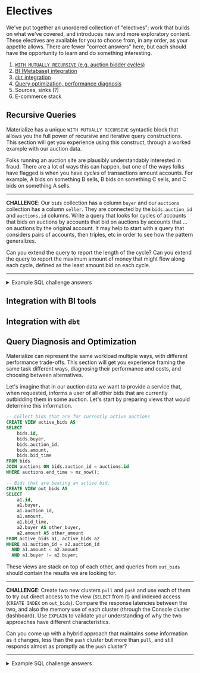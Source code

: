# Electives

We've put together an unordered collection of "electives": work that builds on what we've covered, and introduces new and more exploratory content. 
These electives are available for you to choose from, in any order, as your appetite allows.
There are fewer "correct answers" here, but each should have the opportunity to learn and do something interesting. 

1. [`WITH MUTUALLY RECURSIVE` (e.g. auction bidder cycles)](#recursive-queries)
1. [BI (Metabase) integration](#integration-with-bi-tools)
1. [`dbt` integration](#integration-with-dbt)
1. [Query optimization, performance diagnosis](#query-diagnosis-and-optimization)
1. Sources, sinks (?)
1. E-commerce stack

## Recursive Queries

Materialize has a unique `WITH MUTUALLY RECURSIVE` syntactic block that allows you the full power of recursive and iterative query constructions.
This section will get you experience using this construct, through a worked example with our auction data.

Folks running an auction site are plausibly understandably interested in fraud. 
There are a lot of ways this can happen, but one of the ways folks have flagged is when you have *cycles* of transactions amount accounts. 
For example, A bids on something B sells, B bids on something C sells, and C bids on something A sells.


---

**CHALLENGE**: 
Our `bids` collection has a column `buyer` and our `auctions` collection has a column `seller`.
They are connected by the `bids.auction_id` and `auctions.id` columns.
Write a query that looks for cycles of accounts that bids on auctions by accounts that bid on auctions by accounts that ... on auctions by the original account.
It may help to start with a query that considers pairs of accounts, then triples, etc in order to see how the pattern generalizes.

Can you extend the query to report the length of the cycle?
Can you extend the query to report the maximum amount of money that might flow along each cycle, defined as the least amount bid on each cycle.

---

<details>
<summary>Example SQL challenge answers</summary>

To sniff out the potential cycles, we start with a (non-recursive) definition of a single link, and then repeatedly expand it.
```sql
WITH MUTUALLY RECURSIVE
    -- directed link between two accounts.
    link (source bigint, target bigint) AS (
        SELECT bids.id as source, auctions.seller as target
        FROM bids, auctions
        WHERE bids.auction_id = auctions.id
    ),
    -- directed chain between two accounts
    chain (source bigint, target bigint) AS (
        SELECT chain.source, link.target
        FROM chain, link
        WHERE chain.target = link.source
        UNION
        SELECT * FROM link
    )
-- those accounts that loop back to themselves.
SELECT source 
FROM chain 
WHERE chain.source = chain.target;
```

In a more complicated query, we can accumulate the maximum amount bid along the cycle, and count the length at the same time.
It is important to break ties by the cycle length, as otherwise we may continue to count up higher and higher, rather than converge to the shortest cycle with for any given value.
```sql
WITH MUTUALLY RECURSIVE
    -- directed link between two accounts, with bid amount.
    link (source bigint, target bigint, amount integer, hops integer) AS (
        SELECT bids.id as source, auctions.seller as target, amount, 1
        FROM bids, auctions
        WHERE bids.auction_id = auctions.id
    ),
    -- directed chain between two accounts, with minimum bid and chain length.
    chain (source bigint, target bigint, amount integer, hops integer) AS (
        SELECT DISTINCT ON (source, target) source, target, amount, hops
        FROM (
            SELECT 
                chain.source, 
                link.target, 
                CASE WHEN chain.amount < link.amount 
                     THEN link.amount 
                     ELSE chain.amount 
                     END as amount,
                chain.hops + link.hops as hops
            FROM chain, link
            WHERE chain.target = link.source
            UNION ALL
            SELECT * FROM link
        )
        -- Ordeing by `hops` ascending prevents unboundedly increase.
        ORDER BY source, target, amount DESC, hops ASC
    )
-- those accounts that loop back to themselves.
SELECT source, amount
FROM chain 
WHERE chain.source = chain.target;
```

</details>


## Integration with BI tools

## Integration with `dbt`

## Query Diagnosis and Optimization

Materialize can represent the same workload multiple ways, with different performance trade-offs.
This section will get you experience framing the same task different ways, diagnosing their performance and costs, and choosing between alternatives.

Let's imagine that in our auction data we want to provide a service that, when requested, informs a user of all other bids that are currently outbidding them in some auction.
Let's start by preparing views that would determine this information.
```sql
-- Collect bids that are for currently active auctions
CREATE VIEW active_bids AS
SELECT
    bids.id,
    bids.buyer,
    bids.auction_id,
    bids.amount,
    bids.bid_time
FROM bids
JOIN auctions ON bids.auction_id = auctions.id
WHERE auctions.end_time > mz_now();
```

```sql
-- Bids that are beating an active bid.
CREATE VIEW out_bids AS
SELECT
    a1.id,
    a1.buyer,
    a1.auction_id,
    a1.amount,
    a1.bid_time,
    a2.buyer AS other_buyer,
    a2.amount AS other_amount
FROM active_bids a1, active_bids a2
WHERE a1.auction_id = a2.auction_id
  AND a1.amount < a2.amount
  AND a1.buyer != a2.buyer;
```
These views are stack on top of each other, and queries from `out_bids` should contain the results we are looking for.

---
**CHALLENGE**: Create two new clusters `pull` and `push` and use each of them to try out direct access to the view (`SELECT` from it) and indexed access (`CREATE INDEX` on `out_bids`).
Compare the response latencies between the two, and also the memory use of each cluster (through the Console cluster dashboard).
Use `EXPLAIN` to validate your understanding of why the two approaches have different characteristics.

Can you come up with a hybrid approach that maintains *some* information as it changes, less than the `push` cluster but more than `pull`, and still responds almost as promptly as the `push` cluster?

---

<details>
<summary>Example SQL challenge answers</summary>

Let's start with a cluster that does not index the data, and just re-evaluates the query from scratch each time.
```sql
-- PULL: Re-evaluate from scratch.
SET CLUSTER = pull;
SELECT * FROM out_bids WHERE buyer = 500;
EXPLAIN SELECT * FROM out_bids WHERE buyer = 500;
```

Next, let's consider a cluster that indexes the results.
This should result in prompt response times, but should also use substantially more resources.
Check if you can see the memory use through the Console cluster dashboard.
```sql
-- PUSH: Maintain for all bids in all open auctions.
SET CLUSTER = push;
CREATE INDEX out_bids_by_buyer ON out_bids (buyer);
SELECT * FROM out_bids WHERE buyer = 500;
EXPLAIN SELECT * FROM out_bids WHERE buyer = 500;
```

Finally, let's consider a cluster that indexes some of the data, meant to be a middle ground in terms of resources used and performance provided.
```sql
-- PUSHPULL: Maintain active_bids, evaluate out_bids.
SET CLUSTER = pushpull;
CREATE INDEX active_by_buyer ON active_bids (buyer);
CREATE INDEX active_by_auction ON active_bids (auction_id);
SELECT * FROM out_bids WHERE buyer = 500;
EXPLAIN SELECT * FROM out_bids WHERE buyer = 500;
```
```sql
-- Subscribe to a snapshot plus changefeed.
COPY (
    SUBSCRIBE (
        SELECT auction_id, other_buyer, other_amount
        FROM out_bids
        WHERE buyer = 500
    ) WITH (progress)
) TO stdout;
```
</details>